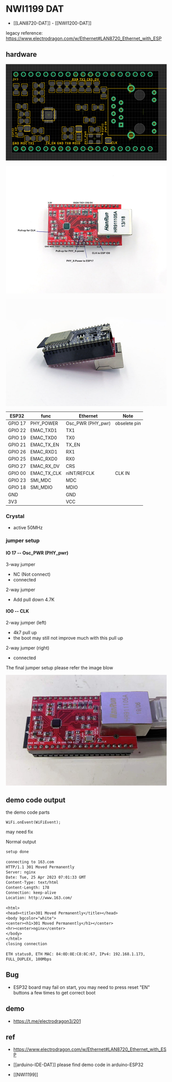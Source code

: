 
# NWI1199 DAT

- [[LAN8720-DAT]] - [[NWI1200-DAT]]

legacy reference: https://www.electrodragon.com/w/Ethernet#LAN8720_Ethernet_with_ESP



## hardware 

![](42-44-18-24-04-2023.png)

![](21-28-18-10-05-2023.png)

![](06-32-18-10-05-2023.png)

| ESP32   | func        | Ethernet          | Note         |
| ------- | ----------- | ----------------- | ------------ |
| GPIO 17 | PHY_POWER   | Osc_PWR (PHY_pwr) | obselete pin |
| GPIO 22 | EMAC_TXD1   | TX1               |              |
| GPIO 19 | EMAC_TXD0   | TX0               |              |
| GPIO 21 | EMAC_TX_EN  | TX_EN             |              |
| GPIO 26 | EMAC_RXD1   | RX1               |              |
| GPIO 25 | EMAC_RXD0   | RX0               |              |
| GPIO 27 | EMAC_RX_DV  | CRS               |              |
| GPIO 00 | EMAC_TX_CLK | nINT/REFCLK       | CLK IN       |
| GPIO 23 | SMI_MDC     | MDC               |              |
| GPIO 18 | SMI_MDIO    | MDIO              |              |
| GND     |             | GND               |              |
| 3V3     |             | VCC               |              |



### Crystal 
- active 50MHz

### jumper setup 

#### IO 17 -- Osc_PWR (PHY_pwr)

3-way jumper
- NC (Not connect)
- connected


2-way jumper
- Add pull down 4.7K

#### IO0 -- CLK 

2-way jumper (left)
- 4k7 pull up
- the boot may still not improve much with this pull up
  
2-way jumper (right)
- connected

The final jumper setup please refer the image blow 

![](38-06-15-25-04-2023.png)




## demo code output 

the demo code parts 

    WiFi.onEvent(WiFiEvent);
may need fix 

Normal output 

    setup done 

    connecting to 163.com
    HTTP/1.1 301 Moved Permanently
    Server: nginx
    Date: Tue, 25 Apr 2023 07:01:33 GMT
    Content-Type: text/html
    Content-Length: 178
    Connection: keep-alive
    Location: http://www.163.com/

    <html>
    <head><title>301 Moved Permanently</title></head>
    <body bgcolor="white">
    <center><h1>301 Moved Permanently</h1></center>
    <hr><center>nginx</center>
    </body>
    </html>
    closing connection

    ETH status0, ETH MAC: 84:0D:8E:C8:8C:67, IPv4: 192.168.1.173, FULL_DUPLEX, 100Mbps


## Bug 
- ESP32 board may fail on start, you may need to press reset "EN" buttons a few times to get correct boot

## demo 

- https://t.me/electrodragon3/201


## ref 

- https://www.electrodragon.com/w/Ethernet#LAN8720_Ethernet_with_ESP

- [[arduino-IDE-DAT]] please find demo code in arduino-ESP32
- [[NWI1199]]


